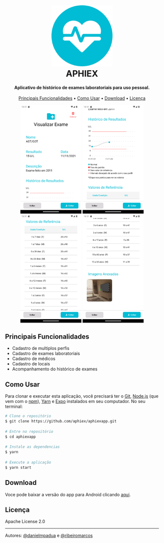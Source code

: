 
<h1 align="center">
  <br>
  <a href="http://www.amitmerchant.com/electron-markdownify"><img src="image/aphiexIcon.png" alt="Aphiex" width="200"></a>
  <br>
  APHIEX
  <br>
</h1>

<h4 align="center">Aplicativo de histórico de exames laboratoriais para uso pessoal.</h4>

<p align="center">
  <a href="#principais-funcionalidades">Principais Funcionalidades</a> •
  <a href="#como-usar">Como Usar</a> •
  <a href="#download">Download</a> •
  <a href="#licença">Licença</a>
</p>

<p align="center">
  <img src="image/app_exame_geral.png" width="200" alt="informações gerais">
  <img src="image/app_exame_grafico.png" width="200" alt="gráfico">
  <img src="image/app_exame_tabela.png" width="200" alt="tabela">
  <img src="image/exame imagem.png" width="200" alt="imagens">
</p>


## Principais Funcionalidades

* Cadastro de multiplos perfis
* Cadastro de exames laboratoriais
* Cadastro de médicos
* Cadastro de locais
* Acompanhamento do histórico de exames

## Como Usar

Para clonar e executar esta aplicação, você precisará ter o [Git](https://git-scm.com), [Node.js](https://nodejs.org/en/download/) (que vem com o [npm](http://npmjs.com)), [Yarn](https://classic.yarnpkg.com/lang/en/docs/install/#windows-stable) e [Expo](https://docs.expo.dev/get-started/installation/) instalados em seu computador. No seu terminal:

```bash
# Clone o repositório
$ git clone https://github.com/aphiex/aphiexapp.git

# Entre no repositório
$ cd aphiexapp

# Instale as dependencias
$ yarn

# Execute a aplicação
$ yarn start
```

## Download

Voce pode baixar a versão do app para Android clicando [aqui](https://github.com/amitmerchant1990/electron-markdownify/releases/tag/v1.2.0).

## Licença

Apache License 2.0

---

Autores: [@danielmpadua](https://github.com/danielmpadua) e [@ribeiromarcos](https://github.com/ribeiromarcos)
